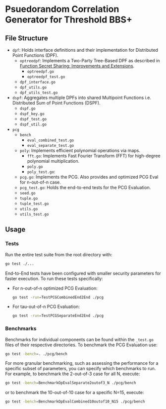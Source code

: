 # Psuedorandom Correlation Generator for Threshold BBS+

## File Structure
- `dpf`: Holds interface definitions and their implementation for Distributed Point Functions (DPF).
    - `optreedpf`: Implements a Two-Party Tree-Based DPF as described in [Function Secret Sharing: Improvements and Extensions](https://eprint.iacr.org/2018/707.pdf).
        - `optreedpf.go`
        - `optreedpf_test.go`
    - `dpf_interface.go`
    - `dpf_utils.go`
    - `dpf_utils_test.go`
- `dspf`: Aggregates multiple DPFs into shared Multipoint Functions i.e. Distributed Sum of Point Functions (DSPF).
    - `dspf.go`
    - `dspf_key.go`
    - `dspf_test.go`
    - `dspf_util.go`
- `pcg`
    - `bench`
        - `eval_combined_test.go`
        - `eval_separate_test.go`
    - `poly`: Implements efficient polynomial operations via maps.
        - `fft.go`: Implements Fast Fourier Transform (FFT) for high-degree polynomial multiplication.
        - `poly.go`
        - `poly_test.go`:
    - `pcg.go`: Implements the PCG. Also provides and optimized PCG Eval for n-out-of-n case.
    - `pcg_test.go`: Holds the end-to-end tests for the PCG Evaluation.
    - `seed.go`
    - `tuple.go`
    - `tuple_test.go`
    - `utils.go`
    - `utils_test.go`
## Usage
### Tests

Run the entire test suite from the root directory with:
```bash
go test ./...
```
End-to-End tests have been configured with smaller security parameters for faster execution. To run these tests specifically:

- For n-out-of-n optimized PCG Evaluation:
    ```bash
    go test -run=TestPCGCombinedEnd2End ./pcg
    ```
- For tau-out-of-n PCG Evaluation:
    ```bash
    go test -run=TestPCGSeparateEnd2End ./pcg
    ```
### Benchmarks

Benchmarks for individual components can be found within the `_test.go` files of their respective directories. To benchmark the PCG Evaluation use:

```bash
go test -bench=. ./pcg/bench
```
For more granular benchmarking, such as assessing the performance for a specific subset of parameters, you can specify which benchmarks to run. For example, to benchmark the 2-out-of-3 case for all N, execute:
```bash
go test -bench=BenchmarkOpEvalSeparate2outof3_N ./pcg/bench
```
or to benchmark the 10-out-of-10 case for a specific N=15, execute:
```bash
go test -bench=BenchmarkOpEvalCombined10outof10_N15 ./pcg/bench
```
